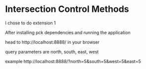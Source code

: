 # Intersection Control Methods
I chose to do extension 1

After installing pck dependencies and running the application 

head to http://localhost:8888/ in your browser

query parameters are north, south, east, west

example http://localhost:8888/?north=5&south=5&west=5&east=5